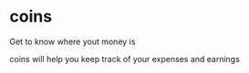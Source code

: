 # coins
Get to know where yout money is

coins will help you keep track of your expenses and earnings
